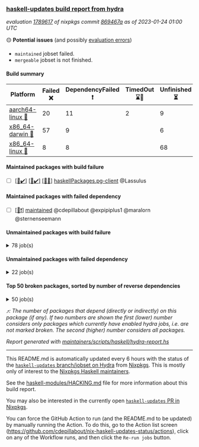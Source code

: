 ### [haskell-updates build report from hydra](https://hydra.nixos.org/jobset/nixpkgs/haskell-updates)
*evaluation [1789617](https://hydra.nixos.org/eval/1789617) of nixpkgs commit [869467a](https://github.com/NixOS/nixpkgs/commits/869467a69642a3e646beb5bc8fb4d10d652c6ab2) as of 2023-01-24 01:00 UTC*

:yellow_circle: **Potential issues** (and possibly [evaluation errors](https://hydra.nixos.org/jobset/nixpkgs/haskell-updates))
  * `maintained` jobset failed.
  * `mergeable` jobset is not finished.

#### Build summary

 | Platform | Failed :x: | DependencyFailed :heavy_exclamation_mark: | TimedOut :hourglass::no_entry_sign: | Unfinished :hourglass_flowing_sand: | Success :heavy_check_mark: | 
 | --- | --- | --- | --- | --- | --- | 
 | [aarch64-linux :iphone:](https://hydra.nixos.org/eval/1789617?filter=.aarch64-linux) | 20 | 11 | 2 | 9 | 6428 | 
 | [x86_64-darwin :apple:](https://hydra.nixos.org/eval/1789617?filter=.x86_64-darwin) | 57 | 9 |  | 6 | 6338 | 
 | [x86_64-linux :penguin:](https://hydra.nixos.org/eval/1789617?filter=.x86_64-linux) | 8 | 8 |  | 68 | 6427 | 
#### Maintained packages with build failure
- [ ] [[:iphone::heavy_check_mark:]](https://hydra.nixos.org/build/206555574) [[:apple::heavy_check_mark:]](https://hydra.nixos.org/build/205678633) [[:penguin::x:]](https://hydra.nixos.org/build/206555559) [haskellPackages.pg-client](https://hydra.nixos.org/eval/1789617?filter=haskellPackages.pg-client) @Lassulus
#### Maintained packages with failed dependency
- [ ] [[:penguin::heavy_exclamation_mark:]](https://hydra.nixos.org/build/206719537) [maintained](https://hydra.nixos.org/eval/1789617?filter=maintained) @cdepillabout @expipiplus1 @maralorn @sternenseemann
#### Unmaintained packages with build failure
<details><summary>78 job(s) </summary>

- [ ] [[:iphone::heavy_check_mark:]](https://hydra.nixos.org/build/205678189) [[:apple::heavy_check_mark:]](https://hydra.nixos.org/build/205679088) [[:penguin::x:]](https://hydra.nixos.org/build/205667313) [haskellPackages.scheduler](https://hydra.nixos.org/eval/1789617?filter=haskellPackages.scheduler)  :arrow_heading_up: 4 | 11
- [ ] [[:iphone::x:]](https://hydra.nixos.org/build/205676678) [[:apple::heavy_check_mark:]](https://hydra.nixos.org/build/205679160) [[:penguin::heavy_check_mark:]](https://hydra.nixos.org/build/205668502) [haskellPackages.hw-json-simd](https://hydra.nixos.org/eval/1789617?filter=haskellPackages.hw-json-simd)  :arrow_heading_up: 3 | 8
- [ ] [[:iphone::x:]](https://hydra.nixos.org/build/205669114) [[:apple::heavy_check_mark:]](https://hydra.nixos.org/build/205680666) [[:penguin::heavy_check_mark:]](https://hydra.nixos.org/build/205683434) [haskellPackages.hw-simd](https://hydra.nixos.org/eval/1789617?filter=haskellPackages.hw-simd)  :arrow_heading_up: 2 | 8
- [ ] [[:iphone::x:]](https://hydra.nixos.org/build/205677717) [[:apple::x:]](https://hydra.nixos.org/build/205682172) [[:penguin::heavy_check_mark:]](https://hydra.nixos.org/build/205665206) [haskellPackages.quic](https://hydra.nixos.org/eval/1789617?filter=haskellPackages.quic)  :arrow_heading_up: 2 | 2
- [ ] [[:iphone::x:]](https://hydra.nixos.org/build/205671712) [[:apple::heavy_check_mark:]](https://hydra.nixos.org/build/205667927) [[:penguin::heavy_check_mark:]](https://hydra.nixos.org/build/205684307) [haskellPackages.Crypto](https://hydra.nixos.org/eval/1789617?filter=haskellPackages.Crypto)  :arrow_heading_up: 1 | 22
- [ ] [[:iphone::heavy_check_mark:]](https://hydra.nixos.org/build/205680506) [[:apple::x:]](https://hydra.nixos.org/build/205678220) [[:penguin::heavy_check_mark:]](https://hydra.nixos.org/build/205680007) [haskellPackages.thyme](https://hydra.nixos.org/eval/1789617?filter=haskellPackages.thyme)  :arrow_heading_up: 1 | 15
- [ ] [[:iphone::heavy_check_mark:]](https://hydra.nixos.org/build/206719549) [[:apple::x:]](https://hydra.nixos.org/build/206719483) [[:penguin::hourglass_flowing_sand:]](https://hydra.nixos.org/build/206719494) [haskellPackages.inline-r](https://hydra.nixos.org/eval/1789617?filter=haskellPackages.inline-r)  :arrow_heading_up: 1 | 4
- [ ] [[:iphone::x:]](https://hydra.nixos.org/build/205664838) [[:apple::heavy_check_mark:]](https://hydra.nixos.org/build/205677671) [[:penguin::heavy_check_mark:]](https://hydra.nixos.org/build/205670433) [haskellPackages.long-double](https://hydra.nixos.org/eval/1789617?filter=haskellPackages.long-double)  :arrow_heading_up: 1 | 2
- [ ] [[:iphone::heavy_check_mark:]](https://hydra.nixos.org/build/205667545) [[:apple::x:]](https://hydra.nixos.org/build/205667212) [[:penguin::heavy_check_mark:]](https://hydra.nixos.org/build/205683065) [haskellPackages.posix-socket](https://hydra.nixos.org/eval/1789617?filter=haskellPackages.posix-socket)  :arrow_heading_up: 1 | 2
- [ ] [[:iphone::x:]](https://hydra.nixos.org/build/205671436) [[:apple::x:]](https://hydra.nixos.org/build/205682688) [[:penguin::x:]](https://hydra.nixos.org/build/205681584) [haskellPackages.shake-cabal](https://hydra.nixos.org/eval/1789617?filter=haskellPackages.shake-cabal)  :arrow_heading_up: 1 | 2
- [ ] [[:iphone::x:]](https://hydra.nixos.org/build/205913161) [[:apple::x:]](https://hydra.nixos.org/build/205913172) [[:penguin::x:]](https://hydra.nixos.org/build/205913162) [haskellPackages.brick-skylighting](https://hydra.nixos.org/eval/1789617?filter=haskellPackages.brick-skylighting)  :arrow_heading_up: 1 | 1
- [ ] [[:iphone::heavy_check_mark:]](https://hydra.nixos.org/build/205678026) [[:apple::x:]](https://hydra.nixos.org/build/205961303) [[:penguin::heavy_check_mark:]](https://hydra.nixos.org/build/205682954) [haskellPackages.gi-gdkx11](https://hydra.nixos.org/eval/1789617?filter=haskellPackages.gi-gdkx11)  :arrow_heading_up: 1 | 1
- [ ] [[:iphone::x:]](https://hydra.nixos.org/build/205676134) [[:apple::heavy_check_mark:]](https://hydra.nixos.org/build/205673033) [[:penguin::heavy_check_mark:]](https://hydra.nixos.org/build/205678930) [haskellPackages.nlopt-haskell](https://hydra.nixos.org/eval/1789617?filter=haskellPackages.nlopt-haskell)  :arrow_heading_up: 1 | 1
- [ ] [[:iphone::heavy_check_mark:]](https://hydra.nixos.org/build/205666525) [[:apple::x:]](https://hydra.nixos.org/build/205671543) [[:penguin::heavy_check_mark:]](https://hydra.nixos.org/build/205667041) [haskellPackages.openal-ffi](https://hydra.nixos.org/eval/1789617?filter=haskellPackages.openal-ffi)  :arrow_heading_up: 1 | 1
- [ ] [[:iphone::x:]](https://hydra.nixos.org/build/205666185) [[:apple::x:]](https://hydra.nixos.org/build/205678772) [[:penguin::heavy_check_mark:]](https://hydra.nixos.org/build/205669478) [haskellPackages.swisstable](https://hydra.nixos.org/eval/1789617?filter=haskellPackages.swisstable)  :arrow_heading_up: 1 | 1
- [ ] [[:iphone::x:]](https://hydra.nixos.org/build/205676626) [[:apple::heavy_check_mark:]](https://hydra.nixos.org/build/205670044) [[:penguin::heavy_check_mark:]](https://hydra.nixos.org/build/205676899) [haskellPackages.freetype2](https://hydra.nixos.org/eval/1789617?filter=haskellPackages.freetype2)  :arrow_heading_up: 0 | 9
- [ ] [[:iphone::heavy_check_mark:]](https://hydra.nixos.org/build/205680910) [[:apple::x:]](https://hydra.nixos.org/build/205671911) [[:penguin::heavy_check_mark:]](https://hydra.nixos.org/build/205677115) [haskellPackages.pipes-zlib](https://hydra.nixos.org/eval/1789617?filter=haskellPackages.pipes-zlib)  :arrow_heading_up: 0 | 5
- [ ] [[:iphone::heavy_check_mark:]](https://hydra.nixos.org/build/205683895) [[:apple::x:]](https://hydra.nixos.org/build/205678078) [[:penguin::heavy_check_mark:]](https://hydra.nixos.org/build/205681000) [haskellPackages.hmidi](https://hydra.nixos.org/eval/1789617?filter=haskellPackages.hmidi)  :arrow_heading_up: 0 | 4
- [ ] [[:iphone::x:]](https://hydra.nixos.org/build/205673972) [[:apple::heavy_check_mark:]](https://hydra.nixos.org/build/205682042) [[:penguin::heavy_check_mark:]](https://hydra.nixos.org/build/205668383) [haskellPackages.picosat](https://hydra.nixos.org/eval/1789617?filter=haskellPackages.picosat)  :arrow_heading_up: 0 | 3
- [ ] [[:iphone::heavy_check_mark:]](https://hydra.nixos.org/build/205674005) [[:apple::x:]](https://hydra.nixos.org/build/206719525) [[:penguin::heavy_check_mark:]](https://hydra.nixos.org/build/205684151) [haskellPackages.h-raylib](https://hydra.nixos.org/eval/1789617?filter=haskellPackages.h-raylib)  :arrow_heading_up: 0 | 1
- [ ] [[:iphone::heavy_check_mark:]](https://hydra.nixos.org/build/205683641) [[:apple::x:]](https://hydra.nixos.org/build/205670799) [[:penguin::heavy_check_mark:]](https://hydra.nixos.org/build/205671223) [haskellPackages.hamid](https://hydra.nixos.org/eval/1789617?filter=haskellPackages.hamid)  :arrow_heading_up: 0 | 1
- [ ] [[:iphone::heavy_check_mark:]](https://hydra.nixos.org/build/205679553) [[:apple::x:]](https://hydra.nixos.org/build/205665309) [[:penguin::heavy_check_mark:]](https://hydra.nixos.org/build/205664692) [haskellPackages.hmatrix-morpheus](https://hydra.nixos.org/eval/1789617?filter=haskellPackages.hmatrix-morpheus)  :arrow_heading_up: 0 | 1
- [ ] [[:iphone::heavy_check_mark:]](https://hydra.nixos.org/build/205666700) [[:apple::x:]](https://hydra.nixos.org/build/205674987) [[:penguin::heavy_check_mark:]](https://hydra.nixos.org/build/205668294) [haskellPackages.huckleberry](https://hydra.nixos.org/eval/1789617?filter=haskellPackages.huckleberry)  :arrow_heading_up: 0 | 1
- [ ] [[:iphone::heavy_check_mark:]](https://hydra.nixos.org/build/205679792) [[:apple::x:]](https://hydra.nixos.org/build/205681385) [[:penguin::heavy_check_mark:]](https://hydra.nixos.org/build/205669853) [haskellPackages.select](https://hydra.nixos.org/eval/1789617?filter=haskellPackages.select)  :arrow_heading_up: 0 | 1
- [ ] [[:iphone::heavy_check_mark:]](https://hydra.nixos.org/build/205667308) [[:apple::x:]](https://hydra.nixos.org/build/205679699) [[:penguin::heavy_check_mark:]](https://hydra.nixos.org/build/205677648) [haskellPackages.sysinfo](https://hydra.nixos.org/eval/1789617?filter=haskellPackages.sysinfo)  :arrow_heading_up: 0 | 1
- [ ] [[:iphone::heavy_check_mark:]](https://hydra.nixos.org/build/205682934) [[:apple::x:]](https://hydra.nixos.org/build/205665793) [[:penguin::heavy_check_mark:]](https://hydra.nixos.org/build/205670745) [haskellPackages.FractalArt](https://hydra.nixos.org/eval/1789617?filter=haskellPackages.FractalArt) 
- [ ] [[:iphone::x:]](https://hydra.nixos.org/build/205677045) [[:apple::heavy_check_mark:]](https://hydra.nixos.org/build/205670403) [[:penguin::heavy_check_mark:]](https://hydra.nixos.org/build/205682931) [haskellPackages.HsASA](https://hydra.nixos.org/eval/1789617?filter=haskellPackages.HsASA) 
- [ ] [[:iphone::heavy_check_mark:]](https://hydra.nixos.org/build/205682597) [[:apple::x:]](https://hydra.nixos.org/build/205680876) [[:penguin::heavy_check_mark:]](https://hydra.nixos.org/build/205678145) [haskellPackages.al](https://hydra.nixos.org/eval/1789617?filter=haskellPackages.al) 
- [ ] [[:iphone::x:]](https://hydra.nixos.org/build/205671816) [[:apple::x:]](https://hydra.nixos.org/build/205665825) [[:penguin::x:]](https://hydra.nixos.org/build/205673276) [haskellPackages.asn1-ber-syntax](https://hydra.nixos.org/eval/1789617?filter=haskellPackages.asn1-ber-syntax) 
- [ ] [[:iphone::heavy_check_mark:]](https://hydra.nixos.org/build/205682794) [[:apple::x:]](https://hydra.nixos.org/build/205675381) [[:penguin::heavy_check_mark:]](https://hydra.nixos.org/build/205670794) [haskellPackages.env-extra](https://hydra.nixos.org/eval/1789617?filter=haskellPackages.env-extra) 
- [ ] [[:iphone::heavy_check_mark:]](https://hydra.nixos.org/build/205673859) [[:apple::x:]](https://hydra.nixos.org/build/205673612) [[:penguin::heavy_check_mark:]](https://hydra.nixos.org/build/205667588) [haskellPackages.epub-tools](https://hydra.nixos.org/eval/1789617?filter=haskellPackages.epub-tools) 
- [ ] [[:iphone::x:]](https://hydra.nixos.org/build/205676103) [[:penguin::x:]](https://hydra.nixos.org/build/205666191) [haskellPackages.festival](https://hydra.nixos.org/eval/1789617?filter=haskellPackages.festival) 
- [ ] [[:iphone::heavy_check_mark:]](https://hydra.nixos.org/build/205671416) [[:apple::x:]](https://hydra.nixos.org/build/205679756) [[:penguin::heavy_check_mark:]](https://hydra.nixos.org/build/205683688) [haskellPackages.float128](https://hydra.nixos.org/eval/1789617?filter=haskellPackages.float128) 
- [ ] [[:iphone::heavy_check_mark:]](https://hydra.nixos.org/build/205683632) [[:apple::x:]](https://hydra.nixos.org/build/205673802) [[:penguin::heavy_check_mark:]](https://hydra.nixos.org/build/205668867) [haskellPackages.fudgets](https://hydra.nixos.org/eval/1789617?filter=haskellPackages.fudgets) 
- [ ] [[:iphone::heavy_check_mark:]](https://hydra.nixos.org/build/205673530) [[:apple::x:]](https://hydra.nixos.org/build/205678161) [[:penguin::heavy_check_mark:]](https://hydra.nixos.org/build/205678193) [haskellPackages.gerrit](https://hydra.nixos.org/eval/1789617?filter=haskellPackages.gerrit) 
- [ ] [ghc-lib](https://hydra.nixos.org/eval/1789617?filter=ghc-lib) 
  - [[:iphone::heavy_check_mark:]](https://hydra.nixos.org/build/205671975) [[:apple::heavy_check_mark:]](https://hydra.nixos.org/build/205675321) [[:penguin::heavy_check_mark:]](https://hydra.nixos.org/build/205666625) [haskell.packages.ghc8107](https://hydra.nixos.org/eval/1789617?filter=haskell.packages.ghc8107.ghc-lib)
  - [[:iphone::x:]](https://hydra.nixos.org/build/205681721) [[:apple::x:]](https://hydra.nixos.org/build/205680626) [[:penguin::x:]](https://hydra.nixos.org/build/205670826) [haskell.packages.ghc884](https://hydra.nixos.org/eval/1789617?filter=haskell.packages.ghc884.ghc-lib)
  - [[:iphone::heavy_check_mark:]](https://hydra.nixos.org/build/205675861) [[:apple::heavy_check_mark:]](https://hydra.nixos.org/build/205665613) [[:penguin::heavy_check_mark:]](https://hydra.nixos.org/build/205673608) [haskell.packages.ghc902](https://hydra.nixos.org/eval/1789617?filter=haskell.packages.ghc902.ghc-lib)
  - [[:iphone::heavy_check_mark:]](https://hydra.nixos.org/build/205681274) [[:apple::heavy_check_mark:]](https://hydra.nixos.org/build/205682584) [[:penguin::heavy_check_mark:]](https://hydra.nixos.org/build/205672818) [haskell.packages.ghc924](https://hydra.nixos.org/eval/1789617?filter=haskell.packages.ghc924.ghc-lib)
  - [[:iphone::heavy_check_mark:]](https://hydra.nixos.org/build/205671568) [[:apple::heavy_check_mark:]](https://hydra.nixos.org/build/205681009) [[:penguin::heavy_check_mark:]](https://hydra.nixos.org/build/205683640) [haskell.packages.ghc925](https://hydra.nixos.org/eval/1789617?filter=haskell.packages.ghc925.ghc-lib)
  - [[:iphone::heavy_check_mark:]](https://hydra.nixos.org/build/205677548) [[:apple::heavy_check_mark:]](https://hydra.nixos.org/build/205679073) [[:penguin::heavy_check_mark:]](https://hydra.nixos.org/build/205675084) [haskell.packages.ghc944](https://hydra.nixos.org/eval/1789617?filter=haskell.packages.ghc944.ghc-lib)
  - [[:iphone::heavy_check_mark:]](https://hydra.nixos.org/build/205670990) [[:apple::heavy_check_mark:]](https://hydra.nixos.org/build/205678984) [[:penguin::heavy_check_mark:]](https://hydra.nixos.org/build/205673980) [haskellPackages](https://hydra.nixos.org/eval/1789617?filter=haskellPackages.ghc-lib)
- [ ] [[:apple::x:]](https://hydra.nixos.org/build/205961282) [haskellPackages.gi-gtkosxapplication](https://hydra.nixos.org/eval/1789617?filter=haskellPackages.gi-gtkosxapplication) 
- [ ] [[:iphone::x:]](https://hydra.nixos.org/build/206719604) [[:penguin::hourglass_flowing_sand:]](https://hydra.nixos.org/build/206719542) [haskellPackages.gnome-keyring](https://hydra.nixos.org/eval/1789617?filter=haskellPackages.gnome-keyring) 
- [ ] [[:apple::x:]](https://hydra.nixos.org/build/205683093) [haskellPackages.gtk-mac-integration](https://hydra.nixos.org/eval/1789617?filter=haskellPackages.gtk-mac-integration) 
- [ ] [[:iphone::heavy_check_mark:]](https://hydra.nixos.org/build/205679199) [[:apple::x:]](https://hydra.nixos.org/build/205961316) [[:penguin::heavy_check_mark:]](https://hydra.nixos.org/build/205671201) [haskellPackages.gtk-traymanager](https://hydra.nixos.org/eval/1789617?filter=haskellPackages.gtk-traymanager) 
- [ ] [[:apple::x:]](https://hydra.nixos.org/build/205961343) [haskellPackages.gtk3-mac-integration](https://hydra.nixos.org/eval/1789617?filter=haskellPackages.gtk3-mac-integration) 
- [ ] [[:iphone::heavy_check_mark:]](https://hydra.nixos.org/build/205677444) [[:apple::x:]](https://hydra.nixos.org/build/205677836) [[:penguin::heavy_check_mark:]](https://hydra.nixos.org/build/205673361) [haskellPackages.highlight](https://hydra.nixos.org/eval/1789617?filter=haskellPackages.highlight) 
- [ ] [[:iphone::heavy_check_mark:]](https://hydra.nixos.org/build/205669775) [[:apple::x:]](https://hydra.nixos.org/build/205667929) [[:penguin::heavy_check_mark:]](https://hydra.nixos.org/build/205678106) [haskellPackages.hinotify-conduit](https://hydra.nixos.org/eval/1789617?filter=haskellPackages.hinotify-conduit) 
- [ ] [[:iphone::heavy_check_mark:]](https://hydra.nixos.org/build/205684332) [[:apple::x:]](https://hydra.nixos.org/build/205675044) [[:penguin::heavy_check_mark:]](https://hydra.nixos.org/build/205668205) [haskellPackages.hsshellscript](https://hydra.nixos.org/eval/1789617?filter=haskellPackages.hsshellscript) 
- [ ] [[:iphone::heavy_check_mark:]](https://hydra.nixos.org/build/205684395) [[:apple::x:]](https://hydra.nixos.org/build/205683896) [[:penguin::heavy_check_mark:]](https://hydra.nixos.org/build/205683157) [haskellPackages.hssourceinfo](https://hydra.nixos.org/eval/1789617?filter=haskellPackages.hssourceinfo) 
- [ ] [[:iphone::heavy_check_mark:]](https://hydra.nixos.org/build/205671079) [[:apple::x:]](https://hydra.nixos.org/build/205675903) [[:penguin::heavy_check_mark:]](https://hydra.nixos.org/build/205683745) [haskellPackages.hunspell-hs](https://hydra.nixos.org/eval/1789617?filter=haskellPackages.hunspell-hs) 
- [ ] [[:apple::x:]](https://hydra.nixos.org/build/205667657) [[:penguin::heavy_check_mark:]](https://hydra.nixos.org/build/205678126) [haskellPackages.inline-asm](https://hydra.nixos.org/eval/1789617?filter=haskellPackages.inline-asm) 
- [ ] [[:iphone::heavy_check_mark:]](https://hydra.nixos.org/build/205682514) [[:apple::x:]](https://hydra.nixos.org/build/205671966) [[:penguin::heavy_check_mark:]](https://hydra.nixos.org/build/205671877) [haskellPackages.interprocess](https://hydra.nixos.org/eval/1789617?filter=haskellPackages.interprocess) 
- [ ] [[:iphone::heavy_check_mark:]](https://hydra.nixos.org/build/205961335) [[:apple::x:]](https://hydra.nixos.org/build/206719601) [[:penguin::heavy_check_mark:]](https://hydra.nixos.org/build/205961267) [haskellPackages.intricacy](https://hydra.nixos.org/eval/1789617?filter=haskellPackages.intricacy) 
- [ ] [[:iphone::heavy_check_mark:]](https://hydra.nixos.org/build/205683036) [[:apple::x:]](https://hydra.nixos.org/build/205675491) [[:penguin::heavy_check_mark:]](https://hydra.nixos.org/build/205670634) [haskellPackages.ipcvar](https://hydra.nixos.org/eval/1789617?filter=haskellPackages.ipcvar) 
- [ ] [[:apple::x:]](https://hydra.nixos.org/build/205669457) [haskellPackages.kqueue](https://hydra.nixos.org/eval/1789617?filter=haskellPackages.kqueue) 
- [ ] [[:iphone::heavy_check_mark:]](https://hydra.nixos.org/build/205672884) [[:apple::x:]](https://hydra.nixos.org/build/205672839) [[:penguin::heavy_check_mark:]](https://hydra.nixos.org/build/205667107) [haskellPackages.linux-framebuffer](https://hydra.nixos.org/eval/1789617?filter=haskellPackages.linux-framebuffer) 
- [ ] [[:iphone::heavy_check_mark:]](https://hydra.nixos.org/build/205668964) [[:apple::x:]](https://hydra.nixos.org/build/205673721) [[:penguin::heavy_check_mark:]](https://hydra.nixos.org/build/205665800) [haskellPackages.mediawiki2latex](https://hydra.nixos.org/eval/1789617?filter=haskellPackages.mediawiki2latex) 
- [ ] [[:iphone::heavy_check_mark:]](https://hydra.nixos.org/build/205664964) [[:apple::x:]](https://hydra.nixos.org/build/205673769) [[:penguin::heavy_check_mark:]](https://hydra.nixos.org/build/205683302) [haskellPackages.memfd](https://hydra.nixos.org/eval/1789617?filter=haskellPackages.memfd) 
- [ ] [[:iphone::x:]](https://hydra.nixos.org/build/205676104) [[:apple::x:]](https://hydra.nixos.org/build/205668385) [[:penguin::x:]](https://hydra.nixos.org/build/205681712) [haskellPackages.monadic-bang](https://hydra.nixos.org/eval/1789617?filter=haskellPackages.monadic-bang) 
- [ ] [[:iphone::heavy_check_mark:]](https://hydra.nixos.org/build/206555583) [[:apple::x:]](https://hydra.nixos.org/build/206555598) [[:penguin::heavy_check_mark:]](https://hydra.nixos.org/build/206555590) [haskellPackages.nix-serve-ng](https://hydra.nixos.org/eval/1789617?filter=haskellPackages.nix-serve-ng) 
- [ ] [[:iphone::heavy_check_mark:]](https://hydra.nixos.org/build/206555575) [[:apple::x:]](https://hydra.nixos.org/build/205674028) [[:penguin::hourglass_flowing_sand:]](https://hydra.nixos.org/build/206555613) [haskellPackages.persistent-pagination](https://hydra.nixos.org/eval/1789617?filter=haskellPackages.persistent-pagination) 
- [ ] [[:iphone::heavy_check_mark:]](https://hydra.nixos.org/build/205676113) [[:apple::x:]](https://hydra.nixos.org/build/205680678) [[:penguin::heavy_check_mark:]](https://hydra.nixos.org/build/205664655) [haskellPackages.phatsort](https://hydra.nixos.org/eval/1789617?filter=haskellPackages.phatsort) 
- [ ] [[:iphone::heavy_check_mark:]](https://hydra.nixos.org/build/205675461) [[:apple::x:]](https://hydra.nixos.org/build/205667366) [[:penguin::heavy_check_mark:]](https://hydra.nixos.org/build/205678053) [haskellPackages.ping-wrapper](https://hydra.nixos.org/eval/1789617?filter=haskellPackages.ping-wrapper) 
- [ ] [[:iphone::heavy_check_mark:]](https://hydra.nixos.org/build/205666961) [[:apple::x:]](https://hydra.nixos.org/build/205669169) [[:penguin::heavy_check_mark:]](https://hydra.nixos.org/build/205672576) [haskellPackages.posix-timer](https://hydra.nixos.org/eval/1789617?filter=haskellPackages.posix-timer) 
- [ ] [[:iphone::heavy_check_mark:]](https://hydra.nixos.org/build/205670520) [[:apple::x:]](https://hydra.nixos.org/build/205675796) [[:penguin::heavy_check_mark:]](https://hydra.nixos.org/build/205681018) [haskellPackages.procex](https://hydra.nixos.org/eval/1789617?filter=haskellPackages.procex) 
- [ ] [[:iphone::heavy_check_mark:]](https://hydra.nixos.org/build/205673864) [[:apple::x:]](https://hydra.nixos.org/build/205668737) [[:penguin::heavy_check_mark:]](https://hydra.nixos.org/build/205676228) [haskellPackages.pthread](https://hydra.nixos.org/eval/1789617?filter=haskellPackages.pthread) 
- [ ] [[:iphone::heavy_check_mark:]](https://hydra.nixos.org/build/205677649) [[:apple::x:]](https://hydra.nixos.org/build/205682839) [[:penguin::heavy_check_mark:]](https://hydra.nixos.org/build/205675232) [haskellPackages.sandwich-webdriver](https://hydra.nixos.org/eval/1789617?filter=haskellPackages.sandwich-webdriver) 
- [ ] [[:iphone::heavy_check_mark:]](https://hydra.nixos.org/build/205676470) [[:apple::x:]](https://hydra.nixos.org/build/205666087) [[:penguin::heavy_check_mark:]](https://hydra.nixos.org/build/205667961) [haskellPackages.tailfile-hinotify](https://hydra.nixos.org/eval/1789617?filter=haskellPackages.tailfile-hinotify) 
- [ ] [[:iphone::x:]](https://hydra.nixos.org/build/205678336) [[:apple::heavy_check_mark:]](https://hydra.nixos.org/build/205677627) [[:penguin::heavy_check_mark:]](https://hydra.nixos.org/build/205667577) [haskellPackages.the-snip](https://hydra.nixos.org/eval/1789617?filter=haskellPackages.the-snip) 
- [ ] [[:iphone::x:]](https://hydra.nixos.org/build/205679583) [[:apple::heavy_check_mark:]](https://hydra.nixos.org/build/205671191) [[:penguin::heavy_check_mark:]](https://hydra.nixos.org/build/205668453) [haskellPackages.wiringPi](https://hydra.nixos.org/eval/1789617?filter=haskellPackages.wiringPi) 
- [ ] [[:iphone::x:]](https://hydra.nixos.org/build/205679896) [[:apple::heavy_check_mark:]](https://hydra.nixos.org/build/205682232) [[:penguin::heavy_check_mark:]](https://hydra.nixos.org/build/205677311) [haskellPackages.x86-64bit](https://hydra.nixos.org/eval/1789617?filter=haskellPackages.x86-64bit) 
- [ ] [[:iphone::heavy_check_mark:]](https://hydra.nixos.org/build/205671065) [[:apple::x:]](https://hydra.nixos.org/build/205671275) [[:penguin::heavy_check_mark:]](https://hydra.nixos.org/build/205669038) [haskellPackages.xmonad-utils](https://hydra.nixos.org/eval/1789617?filter=haskellPackages.xmonad-utils) 
- [ ] [[:iphone::heavy_check_mark:]](https://hydra.nixos.org/build/205682499) [[:apple::x:]](https://hydra.nixos.org/build/205669555) [[:penguin::heavy_check_mark:]](https://hydra.nixos.org/build/205668035) [haskellPackages.yoga](https://hydra.nixos.org/eval/1789617?filter=haskellPackages.yoga) 
- [ ] [[:iphone::heavy_check_mark:]](https://hydra.nixos.org/build/205672891) [[:apple::x:]](https://hydra.nixos.org/build/205683617) [[:penguin::heavy_check_mark:]](https://hydra.nixos.org/build/205684250) [haskellPackages.zot](https://hydra.nixos.org/eval/1789617?filter=haskellPackages.zot) 
- [ ] [[:iphone::heavy_check_mark:]](https://hydra.nixos.org/build/205666365) [[:apple::x:]](https://hydra.nixos.org/build/205673727) [[:penguin::heavy_check_mark:]](https://hydra.nixos.org/build/205674128) [haskellPackages.zxcvbn-c](https://hydra.nixos.org/eval/1789617?filter=haskellPackages.zxcvbn-c) 
</details>

#### Unmaintained packages with failed dependency
<details><summary>22 job(s) </summary>

- [ ] [[:iphone::heavy_check_mark:]](https://hydra.nixos.org/build/205683849) [[:apple::heavy_check_mark:]](https://hydra.nixos.org/build/205665526) [[:penguin::heavy_exclamation_mark:]](https://hydra.nixos.org/build/205673034) [haskellPackages.massiv](https://hydra.nixos.org/eval/1789617?filter=haskellPackages.massiv)  :arrow_heading_up: 3 | 9
- [ ] [[:iphone::heavy_check_mark:]](https://hydra.nixos.org/build/205683385) [[:apple::heavy_check_mark:]](https://hydra.nixos.org/build/205682771) [[:penguin::heavy_exclamation_mark:]](https://hydra.nixos.org/build/205675782) [haskellPackages.Color](https://hydra.nixos.org/eval/1789617?filter=haskellPackages.Color)  :arrow_heading_up: 2 | 6
- [ ] [[:iphone::heavy_exclamation_mark:]](https://hydra.nixos.org/build/205684026) [[:apple::heavy_check_mark:]](https://hydra.nixos.org/build/205679504) [[:penguin::heavy_check_mark:]](https://hydra.nixos.org/build/205675696) [haskellPackages.hw-json-standard-cursor](https://hydra.nixos.org/eval/1789617?filter=haskellPackages.hw-json-standard-cursor)  :arrow_heading_up: 1 | 6
- [ ] [[:iphone::heavy_exclamation_mark:]](https://hydra.nixos.org/build/205667644) [[:apple::heavy_check_mark:]](https://hydra.nixos.org/build/205675149) [[:penguin::heavy_check_mark:]](https://hydra.nixos.org/build/205665048) [haskellPackages.hw-json-simple-cursor](https://hydra.nixos.org/eval/1789617?filter=haskellPackages.hw-json-simple-cursor)  :arrow_heading_up: 1 | 4
- [ ] [[:iphone::heavy_exclamation_mark:]](https://hydra.nixos.org/build/205671197) [[:apple::heavy_exclamation_mark:]](https://hydra.nixos.org/build/205679537) [[:penguin::heavy_check_mark:]](https://hydra.nixos.org/build/205671979) [haskellPackages.http3](https://hydra.nixos.org/eval/1789617?filter=haskellPackages.http3)  :arrow_heading_up: 1 | 1
- [ ] [[:iphone::heavy_check_mark:]](https://hydra.nixos.org/build/205670125) [[:apple::heavy_check_mark:]](https://hydra.nixos.org/build/205679485) [[:penguin::heavy_exclamation_mark:]](https://hydra.nixos.org/build/205665232) [haskellPackages.chart-svg](https://hydra.nixos.org/eval/1789617?filter=haskellPackages.chart-svg)  :arrow_heading_up: 0 | 3
- [ ] [[:iphone::heavy_exclamation_mark:]](https://hydra.nixos.org/build/205667711) [[:apple::heavy_check_mark:]](https://hydra.nixos.org/build/205675994) [[:penguin::heavy_check_mark:]](https://hydra.nixos.org/build/205672010) [haskellPackages.hw-dsv](https://hydra.nixos.org/eval/1789617?filter=haskellPackages.hw-dsv)  :arrow_heading_up: 0 | 3
- [ ] [[:iphone::heavy_exclamation_mark:]](https://hydra.nixos.org/build/205676205) [[:apple::heavy_check_mark:]](https://hydra.nixos.org/build/205673110) [[:penguin::heavy_check_mark:]](https://hydra.nixos.org/build/205674109) [haskellPackages.hw-json](https://hydra.nixos.org/eval/1789617?filter=haskellPackages.hw-json)  :arrow_heading_up: 0 | 3
- [ ] [[:iphone::heavy_exclamation_mark:]](https://hydra.nixos.org/build/205669545) [[:apple::heavy_check_mark:]](https://hydra.nixos.org/build/205665608) [[:penguin::heavy_check_mark:]](https://hydra.nixos.org/build/205665545) [haskellPackages.hS3](https://hydra.nixos.org/eval/1789617?filter=haskellPackages.hS3)  :arrow_heading_up: 0 | 1
- [ ] [[:iphone::heavy_check_mark:]](https://hydra.nixos.org/build/205670828) [[:apple::heavy_check_mark:]](https://hydra.nixos.org/build/205669573) [[:penguin::heavy_exclamation_mark:]](https://hydra.nixos.org/build/205666719) [haskellPackages.massiv-io](https://hydra.nixos.org/eval/1789617?filter=haskellPackages.massiv-io)  :arrow_heading_up: 0 | 1
- [ ] [[:iphone::heavy_check_mark:]](https://hydra.nixos.org/build/205677660) [[:apple::heavy_exclamation_mark:]](https://hydra.nixos.org/build/205678111) [[:penguin::heavy_check_mark:]](https://hydra.nixos.org/build/205674443) [haskellPackages.network-dns](https://hydra.nixos.org/eval/1789617?filter=haskellPackages.network-dns)  :arrow_heading_up: 0 | 1
- [ ] [[:iphone::heavy_exclamation_mark:]](https://hydra.nixos.org/build/205670102) [[:apple::heavy_exclamation_mark:]](https://hydra.nixos.org/build/205674581) [[:penguin::heavy_exclamation_mark:]](https://hydra.nixos.org/build/205665745) [haskellPackages.shake-ats](https://hydra.nixos.org/eval/1789617?filter=haskellPackages.shake-ats)  :arrow_heading_up: 0 | 1
- [ ] [[:iphone::heavy_check_mark:]](https://hydra.nixos.org/build/205676135) [[:apple::heavy_check_mark:]](https://hydra.nixos.org/build/205666160) [[:penguin::heavy_exclamation_mark:]](https://hydra.nixos.org/build/205681479) [haskellPackages.ConClusion](https://hydra.nixos.org/eval/1789617?filter=haskellPackages.ConClusion) 
- [ ] [[:iphone::heavy_check_mark:]](https://hydra.nixos.org/build/206719518) [[:apple::heavy_exclamation_mark:]](https://hydra.nixos.org/build/206719465) [[:penguin::hourglass_flowing_sand:]](https://hydra.nixos.org/build/206719492) [haskellPackages.H](https://hydra.nixos.org/eval/1789617?filter=haskellPackages.H) 
- [ ] [[:iphone::heavy_check_mark:]](https://hydra.nixos.org/build/205664634) [[:apple::heavy_exclamation_mark:]](https://hydra.nixos.org/build/205667798) [[:penguin::heavy_check_mark:]](https://hydra.nixos.org/build/205670725) [haskellPackages.fastparser](https://hydra.nixos.org/eval/1789617?filter=haskellPackages.fastparser) 
- [ ] [[:iphone::heavy_exclamation_mark:]](https://hydra.nixos.org/build/205667806) [[:apple::heavy_check_mark:]](https://hydra.nixos.org/build/205667579) [[:penguin::heavy_check_mark:]](https://hydra.nixos.org/build/205675113) [haskellPackages.hmatrix-nlopt](https://hydra.nixos.org/eval/1789617?filter=haskellPackages.hmatrix-nlopt) 
- [ ] [[:iphone::heavy_exclamation_mark:]](https://hydra.nixos.org/build/205669480) [[:apple::heavy_exclamation_mark:]](https://hydra.nixos.org/build/205677699) [[:penguin::heavy_check_mark:]](https://hydra.nixos.org/build/205682164) [haskellPackages.hs-swisstable-hashtables-class](https://hydra.nixos.org/eval/1789617?filter=haskellPackages.hs-swisstable-hashtables-class) 
- [ ] [[:iphone::heavy_check_mark:]](https://hydra.nixos.org/build/206719552) [[:apple::heavy_exclamation_mark:]](https://hydra.nixos.org/build/206719559) [[:penguin::hourglass_flowing_sand:]](https://hydra.nixos.org/build/206719541) [haskellPackages.ihaskell-inline-r](https://hydra.nixos.org/eval/1789617?filter=haskellPackages.ihaskell-inline-r) 
- [ ] [[:iphone::heavy_check_mark:]](https://hydra.nixos.org/build/205667543) [[:apple::heavy_check_mark:]](https://hydra.nixos.org/build/205676923) [[:penguin::heavy_exclamation_mark:]](https://hydra.nixos.org/build/205671221) [haskellPackages.massiv-test](https://hydra.nixos.org/eval/1789617?filter=haskellPackages.massiv-test) 
- [ ] [[:iphone::heavy_exclamation_mark:]](https://hydra.nixos.org/build/205665433) [[:apple::heavy_check_mark:]](https://hydra.nixos.org/build/205682774) [[:penguin::heavy_check_mark:]](https://hydra.nixos.org/build/205675807) [haskellPackages.rounded-hw](https://hydra.nixos.org/eval/1789617?filter=haskellPackages.rounded-hw) 
- [ ] [[:iphone::heavy_exclamation_mark:]](https://hydra.nixos.org/build/205682840) [[:apple::heavy_exclamation_mark:]](https://hydra.nixos.org/build/205683070) [[:penguin::heavy_check_mark:]](https://hydra.nixos.org/build/205677280) [haskellPackages.warp-quic](https://hydra.nixos.org/eval/1789617?filter=haskellPackages.warp-quic) 
- [ ] [[:iphone::heavy_check_mark:]](https://hydra.nixos.org/build/205680610) [[:apple::heavy_exclamation_mark:]](https://hydra.nixos.org/build/205675637) [[:penguin::heavy_check_mark:]](https://hydra.nixos.org/build/205672387) [haskellPackages.xbattbar](https://hydra.nixos.org/eval/1789617?filter=haskellPackages.xbattbar) 
</details>

#### Top 50 broken packages, sorted by number of reverse dependencies
<details><summary>50 job(s) </summary>

[amazonka-core](https://packdeps.haskellers.com/reverse/amazonka-core) :arrow_heading_up: 187  
[gogol-core](https://packdeps.haskellers.com/reverse/gogol-core) :arrow_heading_up: 184  
[haskell98](https://packdeps.haskellers.com/reverse/haskell98) :arrow_heading_up: 153  
[th-desugar](https://packdeps.haskellers.com/reverse/th-desugar) :arrow_heading_up: 57  
[enumerator](https://packdeps.haskellers.com/reverse/enumerator) :arrow_heading_up: 56  
[util](https://packdeps.haskellers.com/reverse/util) :arrow_heading_up: 49  
[derive](https://packdeps.haskellers.com/reverse/derive) :arrow_heading_up: 48  
[cgi](https://packdeps.haskellers.com/reverse/cgi) :arrow_heading_up: 46  
[amazonka](https://packdeps.haskellers.com/reverse/amazonka) :arrow_heading_up: 45  
[TypeCompose](https://packdeps.haskellers.com/reverse/TypeCompose) :arrow_heading_up: 44  
[accelerate](https://packdeps.haskellers.com/reverse/accelerate) :arrow_heading_up: 42  
[PrimitiveArray](https://packdeps.haskellers.com/reverse/PrimitiveArray) :arrow_heading_up: 35  
[rank1dynamic](https://packdeps.haskellers.com/reverse/rank1dynamic) :arrow_heading_up: 33  
[distributed-static](https://packdeps.haskellers.com/reverse/distributed-static) :arrow_heading_up: 31  
[distributed-process](https://packdeps.haskellers.com/reverse/distributed-process) :arrow_heading_up: 30  
[iteratee](https://packdeps.haskellers.com/reverse/iteratee) :arrow_heading_up: 29  
[storablevector](https://packdeps.haskellers.com/reverse/storablevector) :arrow_heading_up: 29  
[sydtest](https://packdeps.haskellers.com/reverse/sydtest) :arrow_heading_up: 26  
[crypto-numbers](https://packdeps.haskellers.com/reverse/crypto-numbers) :arrow_heading_up: 25  
[either-unwrap](https://packdeps.haskellers.com/reverse/either-unwrap) :arrow_heading_up: 25  
[crypto-pubkey](https://packdeps.haskellers.com/reverse/crypto-pubkey) :arrow_heading_up: 22  
[haskelldb](https://packdeps.haskellers.com/reverse/haskelldb) :arrow_heading_up: 22  
[wxdirect](https://packdeps.haskellers.com/reverse/wxdirect) :arrow_heading_up: 22  
[BiobaseTypes](https://packdeps.haskellers.com/reverse/BiobaseTypes) :arrow_heading_up: 21  
[alg](https://packdeps.haskellers.com/reverse/alg) :arrow_heading_up: 21  
[amazonka-s3](https://packdeps.haskellers.com/reverse/amazonka-s3) :arrow_heading_up: 21  
[mmsyn2](https://packdeps.haskellers.com/reverse/mmsyn2) :arrow_heading_up: 21  
[polysemy-resume](https://packdeps.haskellers.com/reverse/polysemy-resume) :arrow_heading_up: 21  
[wxc](https://packdeps.haskellers.com/reverse/wxc) :arrow_heading_up: 21  
[biocore](https://packdeps.haskellers.com/reverse/biocore) :arrow_heading_up: 20  
[bzlib](https://packdeps.haskellers.com/reverse/bzlib) :arrow_heading_up: 20  
[polysemy-conc](https://packdeps.haskellers.com/reverse/polysemy-conc) :arrow_heading_up: 20  
[wxcore](https://packdeps.haskellers.com/reverse/wxcore) :arrow_heading_up: 20  
[attoparsec-enumerator](https://packdeps.haskellers.com/reverse/attoparsec-enumerator) :arrow_heading_up: 19  
[bytestring-show](https://packdeps.haskellers.com/reverse/bytestring-show) :arrow_heading_up: 19  
[fay](https://packdeps.haskellers.com/reverse/fay) :arrow_heading_up: 19  
[wx](https://packdeps.haskellers.com/reverse/wx) :arrow_heading_up: 19  
[BiobaseENA](https://packdeps.haskellers.com/reverse/BiobaseENA) :arrow_heading_up: 18  
[asn1-data](https://packdeps.haskellers.com/reverse/asn1-data) :arrow_heading_up: 18  
[dbus-core](https://packdeps.haskellers.com/reverse/dbus-core) :arrow_heading_up: 18  
[gtksourceview2](https://packdeps.haskellers.com/reverse/gtksourceview2) :arrow_heading_up: 18  
[hsc3](https://packdeps.haskellers.com/reverse/hsc3) :arrow_heading_up: 18  
[polysemy-log](https://packdeps.haskellers.com/reverse/polysemy-log) :arrow_heading_up: 18  
[ukrainian-phonetics-basic](https://packdeps.haskellers.com/reverse/ukrainian-phonetics-basic) :arrow_heading_up: 18  
[BiobaseXNA](https://packdeps.haskellers.com/reverse/BiobaseXNA) :arrow_heading_up: 17  
[HGamer3D-Data](https://packdeps.haskellers.com/reverse/HGamer3D-Data) :arrow_heading_up: 17  
[certificate](https://packdeps.haskellers.com/reverse/certificate) :arrow_heading_up: 17  
[clash-prelude](https://packdeps.haskellers.com/reverse/clash-prelude) :arrow_heading_up: 17  
[clay](https://packdeps.haskellers.com/reverse/clay) :arrow_heading_up: 17  
[dbus-client](https://packdeps.haskellers.com/reverse/dbus-client) :arrow_heading_up: 17  
</details>


*:arrow_heading_up:: The number of packages that depend (directly or indirectly) on this package (if any). If two numbers are shown the first (lower) number considers only packages which currently have enabled hydra jobs, i.e. are not marked broken. The second (higher) number considers all packages.*

*Report generated with [maintainers/scripts/haskell/hydra-report.hs](https://github.com/NixOS/nixpkgs/blob/haskell-updates/maintainers/scripts/haskell/hydra-report.hs)*


----------------------------------------------------------------------

This README.md is automatically updated every 6 hours with the status of the
[`haskell-updates` branch/jobset on Hydra](https://hydra.nixos.org/jobset/nixpkgs/haskell-updates)
from [Nixpkgs](https://github.com/NixOS/nixpkgs).  This is mostly only of
interest to the [Nixpkgs Haskell maintainers](https://github.com/orgs/NixOS/teams/haskell).

See the
[haskell-modules/HACKING.md](https://github.com/NixOS/nixpkgs/blob/haskell-updates/pkgs/development/haskell-modules/HACKING.md)
file for more information about this build report.

You may also be interested in the currently open
[`haskell-updates` PR in Nixpkgs](https://github.com/nixos/nixpkgs/pulls?q=is%3Apr+is%3Aopen+head%3Ahaskell-updates).

You can force the GitHub Action to run (and the README.md to be updated) by
manually running the Action.  To do this, go to the Action list screen
(https://github.com/cdepillabout/nix-haskell-updates-status/actions),
click on any of the Workflow runs, and then click the `Re-run jobs` button.
